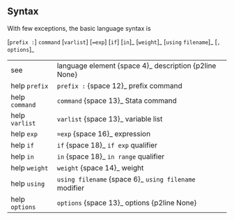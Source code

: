 ## Syntax

With few exceptions, the basic language syntax is

\[`prefix :`\] `command` \[`varlist`\] \[`=exp`\] <span
class="command">\[`if`\] \[`in`\]_ <span
class="command">\[`weight`\]_ <span class="nowrap">\[`using`
`filename`\]_ <span class="nowrap">\[`, options`\]_

|                |                                                                                   |
|----------------|-----------------------------------------------------------------------------------|
| see            | language element <span options="4">{space 4}_ description {p2line None}     |
| help `prefix`  | `prefix :` <span options="12">{space 12}_ prefix command                  |
| help `command` | `command` <span options="13">{space 13}_ Stata command                      |
| help `varlist` | `varlist` <span options="13">{space 13}_ variable list                      |
| help `exp`     | `=exp` <span options="16">{space 16}_ expression                          |
| help `if`      | `if` <span options="18">{space 18}_ `if exp` qualifier                    |
| help `in`      | `in` <span options="18">{space 18}_ `in range` qualifier                  |
| help `weight`  | `weight` <span options="14">{space 14}_ weight                              |
| help `using`   | `using filename` <span options="6">{space 6}_ `using filename` modifier |
| help `options` | `options` <span options="13">{space 13}_ options {p2line None}              |
